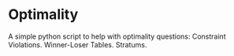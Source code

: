# Optimality
A simple python script to help with optimality questions: Constraint Violations. Winner-Loser Tables. Stratums.
